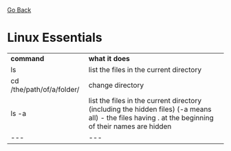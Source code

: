 [Go Back](https://github.com/arm-on/plan/blob/main/README.md)

# Linux Essentials
| | |
|-|-|
|__command__|__what it does__|
| ls | list the files in the current directory |
|cd /the/path/of/a/folder/ | change directory |
|ls -a | list the files in the current directory (including the hidden files) (-a means all) - the files having . at the beginning of their names are hidden |
|---|---|
